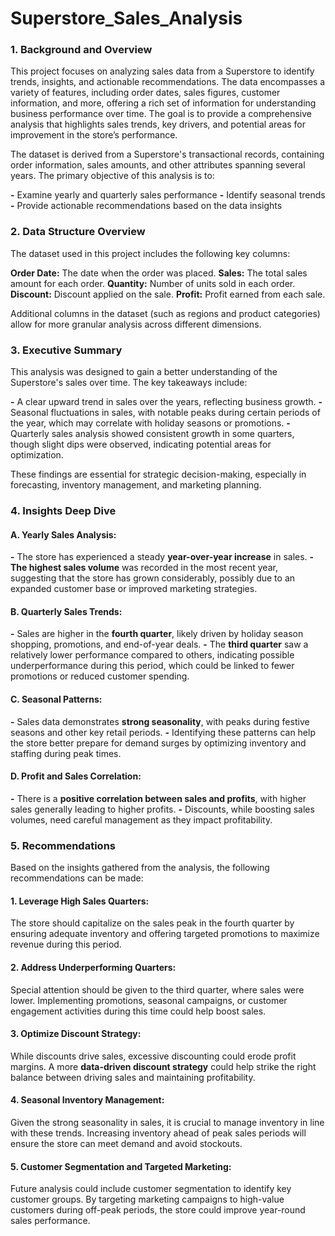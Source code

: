 # Superstore_Sales_Analysis

### 1. Background and Overview

This project focuses on analyzing sales data from a Superstore to identify trends, insights, and actionable recommendations. The data encompasses a variety of features, including order dates, sales figures, customer information, and more, offering a rich set of information for understanding business performance over time. The goal is to provide a comprehensive analysis that highlights sales trends, key drivers, and potential areas for improvement in the store’s performance.

The dataset is derived from a Superstore's transactional records, containing order information, sales amounts, and other attributes spanning several years. The primary objective of this analysis is to:

**-** Examine yearly and quarterly sales performance
**-** Identify seasonal trends
**-** Provide actionable recommendations based on the data insights

### 2. Data Structure Overview

The dataset used in this project includes the following key columns:

**Order Date:** The date when the order was placed.
**Sales:** The total sales amount for each order.
**Quantity:** Number of units sold in each order.
**Discount:** Discount applied on the sale.
**Profit:** Profit earned from each sale.

Additional columns in the dataset (such as regions and product categories) allow for more granular analysis across different dimensions.

### 3. Executive Summary

This analysis was designed to gain a better understanding of the Superstore's sales over time. The key takeaways include:

**-** A clear upward trend in sales over the years, reflecting business growth.
**-** Seasonal fluctuations in sales, with notable peaks during certain periods of the year, which may correlate with holiday seasons or promotions.
**-** Quarterly sales analysis showed consistent growth in some quarters, though slight dips were observed, indicating potential areas for optimization.

These findings are essential for strategic decision-making, especially in forecasting, inventory management, and marketing planning.

### 4. Insights Deep Dive

#### A. Yearly Sales Analysis:
**-** The store has experienced a steady **year-over-year increase** in sales.
**-** **The highest sales volume** was recorded in the most recent year, suggesting that the store has grown considerably, possibly due to an expanded customer base or improved marketing strategies.

#### B. Quarterly Sales Trends:
**-** Sales are higher in the **fourth quarter**, likely driven by holiday season shopping, promotions, and end-of-year deals.
**-** The **third quarter** saw a relatively lower performance compared to others, indicating possible underperformance during this period, which could be linked to fewer promotions or reduced customer spending.

#### C. Seasonal Patterns:
**-** Sales data demonstrates **strong seasonality**, with peaks during festive seasons and other key retail periods.
**-** Identifying these patterns can help the store better prepare for demand surges by optimizing inventory and staffing during peak times.

#### D. Profit and Sales Correlation:
**-** There is a **positive correlation between sales and profits**, with higher sales generally leading to higher profits.
**-** Discounts, while boosting sales volumes, need careful management as they impact profitability.

### 5. Recommendations

Based on the insights gathered from the analysis, the following recommendations can be made:

#### 1. Leverage High Sales Quarters:
The store should capitalize on the sales peak in the fourth quarter by ensuring adequate inventory and offering targeted promotions to maximize revenue during this period.

#### 2. Address Underperforming Quarters:
Special attention should be given to the third quarter, where sales were lower. Implementing promotions, seasonal campaigns, or customer engagement activities during this time could help boost sales.

#### 3. Optimize Discount Strategy:
While discounts drive sales, excessive discounting could erode profit margins. A more **data-driven discount strategy** could help strike the right balance between driving sales and maintaining profitability.

#### 4. Seasonal Inventory Management:
Given the strong seasonality in sales, it is crucial to manage inventory in line with these trends. Increasing inventory ahead of peak sales periods will ensure the store can meet demand and avoid stockouts.

#### 5. Customer Segmentation and Targeted Marketing:
Future analysis could include customer segmentation to identify key customer groups. By targeting marketing campaigns to high-value customers during off-peak periods, the store could improve year-round sales performance.




